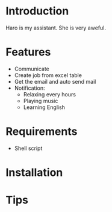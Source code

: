 <!---
/*******************************************************************************
// Project name   : H3's assistant
// File name      : README.md
// Created date   : Sat 11 Mar 2017
// Author         : Huy Hung Ho
// Last modified  : Sat 11 Mar 2017
// Desc           :
*******************************************************************************/
-->
Introduction
============
Haro is my assistant.
She is very aweful.

Features
========
- Communicate
- Create job from excel table
- Get the email and auto send mail
- Notification:
	+ Relaxing every hours
	+ Playing music
	+ Learning English

Requirements
============
- Shell script

Installation
============

Tips
====


